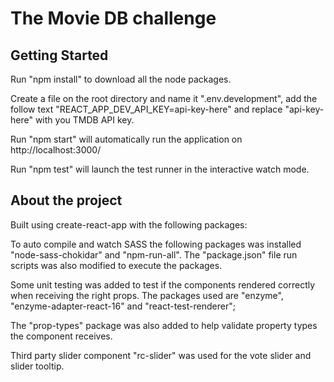 # The Movie DB challenge

## Getting Started

Run "npm install" to download all the node packages.

Create a file on the root directory and name it ".env.development", add the follow text "REACT_APP_DEV_API_KEY=api-key-here" and replace "api-key-here" with you TMDB API key.

Run "npm start" will automatically run the application on http://localhost:3000/

Run "npm test" will launch the test runner in the interactive watch mode.

## About the project

Built using create-react-app with the following packages:

To auto compile and watch SASS the following packages was installed "node-sass-chokidar" and "npm-run-all".  The "package.json" file run scripts was also modified to execute the packages.

Some unit testing was added to test if the components rendered correctly when receiving the right props.  The packages used are "enzyme", "enzyme-adapter-react-16" and "react-test-renderer";

The "prop-types" package was also added to help validate property types the component receives.

Third party slider component "rc-slider" was used for the vote slider and slider tooltip.
